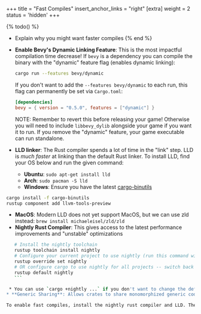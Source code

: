 +++
title = "Fast Compiles"
insert_anchor_links = "right"
[extra]
weight = 2
status = 'hidden'
+++

{% todo() %}

* Explain why you might want faster compiles
{% end %}

* **Enable Bevy's Dynamic Linking Feature**: This is the most impactful compilation time decrease! If `bevy` is a dependency you can compile the binary with the "dynamic" feature flag (enables dynamic linking):

    ```sh
    cargo run --features bevy/dynamic
    ```

    If you don't want to add the `--features bevy/dynamic` to each run, this flag can permanently be set via `Cargo.toml`:

    ```toml
    [dependencies]
    bevy = { version = "0.5.0", features = ["dynamic"] }
    ```

    NOTE: Remember to revert this before releasing your game! Otherwise you will need to include `libbevy_dylib` alongside your game if you want it to run. If you remove the "dynamic" feature, your game executable can run standalone.

* **LLD linker**: The Rust compiler spends a lot of time in the "link" step. LLD is _much faster_ at linking than the default Rust linker. To install LLD, find your OS below and run the given command:
  * **Ubuntu**: `sudo apt-get install lld`
  * **Arch**: `sudo pacman -S lld`
  * **Windows**: Ensure you have the latest [cargo-binutils](https://github.com/rust-embedded/cargo-binutils)

 ```sh
 cargo install -f cargo-binutils
 rustup component add llvm-tools-preview
 ```

* **MacOS**: Modern LLD does not yet support MacOS, but we can use zld instead: `brew install michaeleisel/zld/zld`
* **Nightly Rust Compiler**: This gives access to the latest performance improvements and "unstable" optimizations

 ```sh
    # Install the nightly toolchain
    rustup toolchain install nightly
    # Configure your current project to use nightly (run this command within the project)
    rustup override set nightly
    # OR configure cargo to use nightly for all projects -- switch back with `rustup default stable`
    rustup default nightly
    ```

  * You can use `cargo +nightly ...` if you don't want to change the default to nightly.
* **Generic Sharing**: Allows crates to share monomorphized generic code instead of duplicating it. In some cases this allows us to "precompile" generic code so it doesn't affect iterative compiles. This is only available on nightly Rust.

To enable fast compiles, install the nightly rust compiler and LLD. Then copy [this file](https://github.com/bevyengine/bevy/blob/main/.cargo/config_fast_builds) to `YOUR_WORKSPACE/.cargo/config.toml`. For the project in this guide, that would be `my_bevy_game/.cargo/config.toml`.
